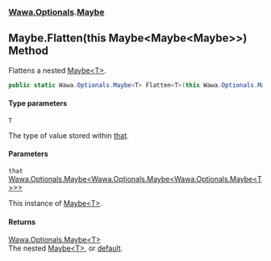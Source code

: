 ### [Wawa.Optionals](Wawa.Optionals.md 'Wawa.Optionals').[Maybe](Maybe.md 'Wawa.Optionals.Maybe')

## Maybe.Flatten<T>(this Maybe<Maybe<Maybe<T>>>) Method

Flattens a nested [Maybe&lt;T&gt;](Maybe{T}.md 'Wawa.Optionals.Maybe<T>').

```csharp
public static Wawa.Optionals.Maybe<T> Flatten<T>(this Wawa.Optionals.Maybe<Wawa.Optionals.Maybe<Wawa.Optionals.Maybe<T>>> that);
```
#### Type parameters

<a name='Wawa.Optionals.Maybe.Flatten_T_(thisWawa.Optionals.Maybe_Wawa.Optionals.Maybe_Wawa.Optionals.Maybe_T___).T'></a>

`T`

The type of value stored within [that](Maybe.Flatten{T}(Maybe{Maybe{Maybe{T}}}).md#Wawa.Optionals.Maybe.Flatten_T_(thisWawa.Optionals.Maybe_Wawa.Optionals.Maybe_Wawa.Optionals.Maybe_T___).that 'Wawa.Optionals.Maybe.Flatten<T>(this Wawa.Optionals.Maybe<Wawa.Optionals.Maybe<Wawa.Optionals.Maybe<T>>>).that').
#### Parameters

<a name='Wawa.Optionals.Maybe.Flatten_T_(thisWawa.Optionals.Maybe_Wawa.Optionals.Maybe_Wawa.Optionals.Maybe_T___).that'></a>

`that` [Wawa.Optionals.Maybe&lt;](Maybe{T}.md 'Wawa.Optionals.Maybe<T>')[Wawa.Optionals.Maybe&lt;](Maybe{T}.md 'Wawa.Optionals.Maybe<T>')[Wawa.Optionals.Maybe&lt;](Maybe{T}.md 'Wawa.Optionals.Maybe<T>')[T](Maybe.Flatten{T}(Maybe{Maybe{Maybe{T}}}).md#Wawa.Optionals.Maybe.Flatten_T_(thisWawa.Optionals.Maybe_Wawa.Optionals.Maybe_Wawa.Optionals.Maybe_T___).T 'Wawa.Optionals.Maybe.Flatten<T>(this Wawa.Optionals.Maybe<Wawa.Optionals.Maybe<Wawa.Optionals.Maybe<T>>>).T')[&gt;](Maybe{T}.md 'Wawa.Optionals.Maybe<T>')[&gt;](Maybe{T}.md 'Wawa.Optionals.Maybe<T>')[&gt;](Maybe{T}.md 'Wawa.Optionals.Maybe<T>')

This instance of [Maybe&lt;T&gt;](Maybe{T}.md 'Wawa.Optionals.Maybe<T>').

#### Returns
[Wawa.Optionals.Maybe&lt;](Maybe{T}.md 'Wawa.Optionals.Maybe<T>')[T](Maybe.Flatten{T}(Maybe{Maybe{Maybe{T}}}).md#Wawa.Optionals.Maybe.Flatten_T_(thisWawa.Optionals.Maybe_Wawa.Optionals.Maybe_Wawa.Optionals.Maybe_T___).T 'Wawa.Optionals.Maybe.Flatten<T>(this Wawa.Optionals.Maybe<Wawa.Optionals.Maybe<Wawa.Optionals.Maybe<T>>>).T')[&gt;](Maybe{T}.md 'Wawa.Optionals.Maybe<T>')  
The nested [Maybe&lt;T&gt;](Maybe{T}.md 'Wawa.Optionals.Maybe<T>'), or [default](https://docs.microsoft.com/en-us/dotnet/csharp/language-reference/keywords/default 'https://docs.microsoft.com/en-us/dotnet/csharp/language-reference/keywords/default').